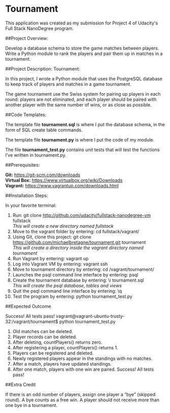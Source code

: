 # Tournament

This application was created as my submission for Project 4 of Udacity's Full Stack NanoDegree program.

##Project Overview:

Develop a database schema to store the game matches between players.<br>
Write a Python module to rank the players and pair them up in matches in a tournament.

##Project Description: Tournament:

In this project, I wrote a Python module that uses the PostgreSQL database to keep track of players and matches in a game tournament.

The game tournament use the Swiss system for pairing up players in each round: players are not eliminated, and each player should be paired with another player with the same number of wins, or as close as possible.

##Code Templates:

The template file **tournament.sql** is where I put the database schema, in the form of SQL create table commands.

The template file **tournament.py** is where I put the code of my module.

The file **tournament_test.py** contains unit tests that will test the functions I’ve written in tournament.py.

##Prerequisites:

**Git:** https://git-scm.com/downloads<br>
**Virtual Box:** https://www.virtualbox.org/wiki/Downloads<br> 
**Vagrant:** https://www.vagrantup.com/downloads.html

##Installation Steps:

In your favorite terminal:<br>

1. Run: git clone http://github.com/udacity/fullstack-nanodegree-vm fullstack<br> *This will create a new directory named fullstack*<br>
2. Move to the vagrant folder by entering: cd fullstack/vagrant/<br>
3. Using Git, clone this project: git clone https://github.com/michaelbretagne/tournament.git tournament<br>
*This will create a directory inside the vagrant directory named tournament*<br>
4. Run Vagrant by entering: vagrant up<br>
5. Log into Vagrant VM by entering: vagrant ssh<br>
6. Move to tournament directory by entering: cd /vagrant/tournament/<br>
7. Launches the psql command line interface by entering: psql
8. Create the tournament database by entering: \i tournament.sql<br>
*This will create the psql database, tables and views*<br>
9. Quit the psql command line interface by entering: \q<br>
10. Test the program by entering: python tournament_test.py

##Expected Outcome

Success! All tests pass! vagrant@vagrant-ubuntu-trusty-32:/vagrant/tournament$ python tournament_test.py<br>
1. Old matches can be deleted.<br>
2. Player records can be deleted.<br>
3. After deleting, countPlayers() returns zero.<br>
4. After registering a player, countPlayers() returns 1.<br>
5. Players can be registered and deleted.<br>
6. Newly registered players appear in the standings with no matches.<br>
7. After a match, players have updated standings.<br>
8. After one match, players with one win are paired. Success! All tests pass!

##Extra Credit

If there is an odd number of players, assign one player a “bye” (skipped round). A bye counts as a free win. A player should not receive more than one bye in a tournament.
